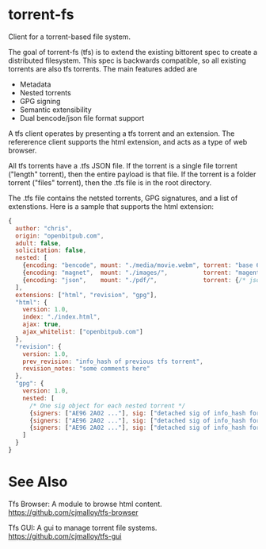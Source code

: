 torrent-fs
==========

Client for a torrent-based file system.

The goal of torrent-fs (tfs) is to extend the existing bittorent spec to create a distributed filesystem. This spec is backwards compatible, so all existing torrents are also tfs torrents. The main features added are

* Metadata
* Nested torrents
* GPG signing
* Semantic extensibility
* Dual bencode/json file format support

A tfs client operates by presenting a tfs torrent and an extension. The refererence client supports the html extension, and acts as a type of web browser.

All tfs torrents have a .tfs JSON file. If the torrent is a single file torrent ("length" torrent), then the entire payload is that file. If the torrent is a folder torrent ("files" torrent), then the .tfs file is in the root directory.

The .tfs file contains the netsted torrents, GPG signatures, and a list of extenstions. Here is a sample that supports the html extension:

```javascript
{
  author: "chris",
  origin: "openbitpub.com",
  adult: false,
  solicitation: false,
  nested: [
    {encoding: "bencode", mount: "./media/movie.webm", torrent: "base 64 bencode"},
    {encoding: "magnet",  mount: "./images/",          torrent: "magent uri"},
    {encoding: "json",    mount: "./pdf/",             torrent: {/* json */}}
  ],
  extensions: ["html", "revision", "gpg"],
  "html": {
    version: 1.0,
    index: "./index.html",
    ajax: true,
    ajax_whitelist: ["openbitpub.com"]
  },
  "revision": {
    version: 1.0,
    prev_revision: "info_hash of previous tfs torrent",
    revision_notes: "some comments here"
  },
  "gpg": {
    version: 1.0,
    nested: [
      /* One sig object for each nested torrent */
      {signers: ["AE96 2A02 ..."], sig: ["detached sig of info_hash for nested #1"]},
      {signers: ["AE96 2A02 ..."], sig: ["detached sig of info_hash for nested #2"]},
      {signers: ["AE96 2A02 ..."], sig: ["detached sig of info_hash for nested #3"]}
    ]
  }
}
```

See Also
========

Tfs Browser: A module to browse html content.  
https://github.com/cjmalloy/tfs-browser

Tfs GUI: A gui to manage torrent file systems.  
https://github.com/cjmalloy/tfs-gui
